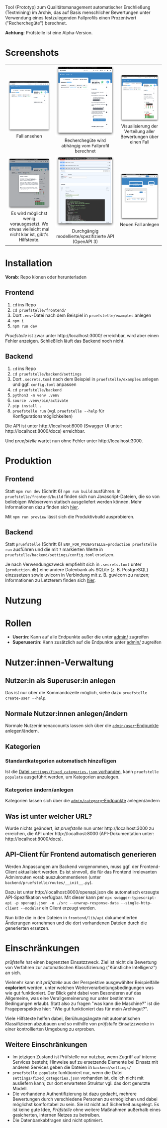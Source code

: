 Tool (Prototyp) zum Qualitätsmanagement automatischer Erschließung (Textmining) im Archiv, das auf Basis menschlicher Bewertungen unter Verwendung eines festzulegenden Fallprofils einen Prozentwert ("Recherchegüte") berechnet.  

**Achtung**: Prüfstelle ist eine Alpha-Version.


# Screenshots

| | | |
|:-------------------------:|:-------------------------:|:-------------------------:|
|![Fallansicht](/screenshots/Falllansicht.png?raw=true)  Fall ansehen | ![Falloptionen](/screenshots/Falloptionen.png?raw=true) Recherchegüte wird abhängig vom Fallprofil berechnet | ![Visualisierung](/screenshots/Visualisierung.png?raw=true "Protokoll: Visualisierung") Visualisierung der Verteilung aller Bewertungen über einen Fall |
|![Hilfstexte](/screenshots/Hilfstexte.png?raw=true) Es wird möglichst wenig vorausgesetzt. Wo etwas vielleicht mal nicht klar ist, gibt's Hilfstexte. |  ![API](/screenshots/API.png?raw=true) Durchgängig modellierte/spezifizierte API (OpenAPI 3)  |![Eingabemaske](/screenshots/Eingabemaske.png?raw=true "Eingabemaske") Neuen Fall anlegen | |


# Installation 

**Vorab**: Repo klonen oder herunterladen

## Frontend

1. `cd` ins Repo
2. `cd pruefstelle/frontend/`
3. Dort `.env`-Datei nach dem Beispiel in `pruefstelle/examples` anlegen
4. `npm i`
5. `npm run dev`

*Pruefstelle* ist zwar unter http://localhost:3000/ erreichbar, wird aber einen Fehler anzeigen. Schließlich läuft das Backend noch nicht.

## Backend

1. `cd` ins Repo
2. `cd pruefstelle/backend/settings`
3. Dort `.secrets.toml` nach dem Beispiel in `pruefstelle/examples` anlegen und ggf. `config.toml` anpassen
4. `cd pruefstelle/backend`
5. `python3 -m venv .venv` 
6. `source .venv/bin/activate`
7. `pip install .`
9. `pruefstelle run` (vgl. `pruefstelle --help` für Konfigurationsmöglichkeiten)

Die API ist unter http://localhost:8000 (Swagger UI unter: http://localhost:8000/docs) erreichbar. 

Und *pruefstelle* wartet nun ohne Fehler unter http://localhost:3000. 


# Produktion

## Frontend

Statt `npm run dev` (Schritt 6) `npm run build` ausführen.  In `pruefstelle/frontend/build` finden sich nun Javascript-Dateien, die so von beliebigen Webservern statisch ausgeliefert werden können. Mehr Informationen dazu finden sich [hier](https://kit.svelte.dev/docs/adapters#supported-environments-static-sites).

Mit `npm run preview` lässt sich die Produktivbuild ausprobieren. 

## Backend

Statt `pruefstelle` (Schritt 8) `ENV_FOR_PRUEFSTELLE=production pruefstelle run` ausführen und die mit `?` markierten Werte in `pruefstelle/backend/settings/config.toml` ersetzen.

Je nach Verwendungszweck empfiehlt sich in `.secrets.toml` unter `[production.db]` eine andere Datenbank als SQLite (z. B. PostgreSQL) einzusetzen sowie uvicorn in Verbindung mit z. B. guvicorn zu nutzen; Informationen zu Letzterem finden sich [hier](https://fastapi.tiangolo.com/deployment/server-workers/).


# Nutzung

# Rollen

* **User:in**: Kann auf alle Endpunkte außer die unter [admin/](http://localhost:8000/docs#/Administration) zugreifen
* **Superuser:in**: Kann zusätzlich auf die Endpunkte unter [admin/](http://localhost:8000/docs#/Administration) zugreifen

# Nutzer:innen-Verwaltung

## Nutzer:in als Superuser:in anlegen

Das ist nur über die Kommandozeile möglich, siehe dazu `pruefstelle create-user --help`.

## Normale Nutzer:innen anlegen/ändern

Normale Nutzer:innenaccounts lassen sich über die [`admin/user`-Endpunkte](http://localhost:8000/docs#/Administration/create_user) anlegen/ändern.

## Kategorien

### Standardkategorien automatisch hinzufügen

Ist die [Datei `settings/fixed_categories.json` vorhanden](#weitere-einschränkungen), kann `pruefstelle populate` ausgeführt werden, um Kategorien anzulegen.

### Kategorien ändern/anlegen


Kategorien lassen sich über die [`admin/category`-Endpunkte](http://localhost:8000/docs#/Administration) anlegen/ändern


## Was ist unter welcher URL?

Wurde nichts geändert, ist *pruefstelle* nun unter http://localhost:3000 zu erreichen, die API unter http://localhost:8000 (API-Dokumentation unter: http://localhost:8000/docs).

## API-Client für Frontend automatisch generieren
 
Werden Anpassungen am Backend vorgenommen, muss ggf. der Frontend-Client aktualisiert werden. Es ist sinnvoll, die für das Frontend irrelevanten Adminrouten vorab auszukommentieren (unter `backend/pruefstelle/routes/__init__.py`).

Dazu ist unter http://localhost:8000/openapi.json die automatisch erzeugte API-Spezifikation verfügbar. Mit dieser kann per `npx swagger-typescript-api -p openapi.json -o ./src --unwrap-response-data --single-http-client --modular` ein Client erzeugt werden.

Nun bitte die in den Dateien in  `frontend/lib/api` dokumentierten Änderungen vornehmen und die dort vorhandenen Dateien durch die generierten ersetzen.

# Einschränkungen
 
*prüfstelle* hat einen begrenzten Einsatzzweck. Ziel ist nicht die Bewertung von Verfahren zur automatischen Klassifizierung ("Künstliche Intelligenz") an sich.

Vielmehr kann mit *prüfstelle* aus der Perspektive ausgewählter Beispielfälle **exploriert** werden, unter welchen Weiterverarbeitungsbedingungen was wie gut funktioniert. Der Blick geht dabei vom Besonderen auf das Allgemeine, was eine Verallgemeinerung nur unter bestimmten Bedingungen erlaubt. Statt also zu fragen "was kann die Maschine?" ist die Frageperspektive hier: "Wie gut funktioniert das für mein Archivgut?".

Viele Hilfstexte helfen dabei, Berühungsängste mit automatischen Klassifizieren abzubauen und so mithilfe von *prüfstelle* Einsatzzwecke in einer kontrollierten Umgebung zu erproben.

 
 ## Weitere Einschränkungen
 
* Im jetzigen Zustand ist Prüfstelle nur nutzbar, wenn Zugriff auf interne Services besteht; Hinweise auf zu ersetzende Elemente bei Einsatz mit anderen Services geben die Dateien in `backend/settings/`
* `pruefstelle populate` funktioniert nur, wenn die Datei `settings/fixed_categories.json` vorhanden ist, die ich nicht mit ausliefern kann; zur dort erwarteten Struktur vgl. das dort genutzte Modell.
* Die vorhandene Authentifizierung ist dazu gedacht, mehrere Bewertungen durch verschiedene Personen zu ermöglichen und dabei möglichst komfortabel zu sein. Sie ist nicht auf Sicherheit ausgelegt. Es ist keine gute Idee, *Prüfstelle* ohne weitere Maßnahmen außerhalb eines gesicherten, internen Netzes zu betreiben.
* Die Datenbankabfragen sind nicht optimiert.



 
